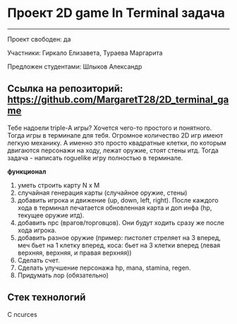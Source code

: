 # Проект 2D game In Terminal задача

---
Проект свободен: да

Участники: Гиркало Елизавета, Тураева Маргарита

Предложен студентами: Шлыков Александр

Ссылка на репозиторий: https://github.com/MargaretT28/2D_terminal_game
---

Тебе надоели triple-A игры? Хочется чего-то простого и понятного. Тогда игры в терминале для тебя.
Огромное количество 2D игр имеют легкую механику. А именно это просто квадратные клетки, по которым двигаются персонажи на ходу, лежат оружие, стоят стены итд. Тогда задача - написать roguelike игру полностью в терминале.

**функционал**
1. уметь строить карту N x M
2. случайная генерация карты (случайное оружие, стены)
3. добавить игрока и движение (up, down, left, right). После каждого хода в терминал печатается обновленная карта и доп инфа (hp, текущее оружие итд).
4. добавить npc (врагов/торговцов). Они будут ходить сразу же после хода игрока.
5. добавить разное оружие (пример: пистолет стреляет на 3 вперед, меч бьет на 1 клетку вперед, коса: бьет на 3 клетки вперед (левая верхняя, верхняя, и правая верхняя))
6. Сделать счет.
7. Сделать улучшение персонажа hp, mana, stamina, regen.
8. Придумать лор (обязательно)


## Стек технологий
C ncurces
